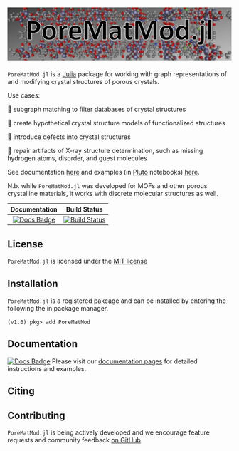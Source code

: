 ![logo.JPG](logo.jpg)
---

`PoreMatMod.jl` is a [Julia](https://julialang.org/) package for working with graph representations of and modifying crystal structures of porous crystals.

Use cases:

:hammer: subgraph matching to filter databases of crystal structures

:hammer: create hypothetical crystal structure models of functionalized structures

:hammer: introduce defects into crystal structures

:hammer: repair artifacts of X-ray structure determination, such as missing hydrogen atoms, disorder, and guest molecules

See documentation [here](https://SimonEnsemble.github.io/PoreMatMod.jl/) and examples (in [Pluto](https://github.com/fonsp/Pluto.jl) notebooks) [here](https://github.com/SimonEnsemble/PoreMatMod.jl/tree/master/examples).

N.b. while `PoreMatMod.jl` was developed for MOFs and other porous crystalline materials, it works with discrete molecular structures as well.

| **Documentation** | **Build Status** | 
|:---:|:---:|
| [![Docs Badge](https://img.shields.io/badge/docs-latest-blue.svg)](https://SimonEnsemble.github.io/PoreMatMod.jl/) | [![Build Status](https://travis-ci.org/SimonEnsemble/PoreMatMod.jl.svg?branch=master)](https://app.travis-ci.com/github/SimonEnsemble/PoreMatMod.jl) |


## License
`PoreMatMod.jl` is licensed under the [MIT license](./LICENSE)

## Installation
`PoreMatMod.jl` is a registered pakcage and can be installed by entering the following the in package manager.

```
(v1.6) pkg> add PoreMatMod
```

## Documentation 
[![Docs Badge](https://img.shields.io/badge/docs-latest-blue.svg)](https://SimonEnsemble.github.io/PoreMatMod.jl/)
Please visit our [documentation pages](https://SimonEnsemble.github.io/PoreMatMod.jl/) for detailed instructions and examples.

## Citing

## Contributing

`PoreMatMod.jl` is being actively developed and we encourage feature requests and community feedback [on GitHub](https://github.com/SimonEnsemble/PoreMatMod.jl/issues)
